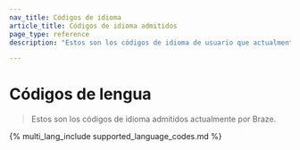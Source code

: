```yaml
---
nav_title: Códigos de idioma
article_title: Códigos de idioma admitidos
page_type: reference
description: "Estos son los códigos de idioma de usuario que actualmente admite Braze." 

---
```


# Códigos de lengua

> Estos son los códigos de idioma admitidos actualmente por Braze.

{% multi_lang_include supported_language_codes.md %}
